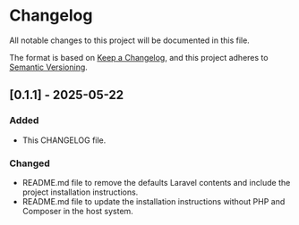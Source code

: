 # Changelog

All notable changes to this project will be documented in this file.

The format is based on [Keep a Changelog](https://keepachangelog.com/en/1.1.0/),
and this project adheres to [Semantic Versioning](https://semver.org/spec/v2.0.0.html).

## [0.1.1] - 2025-05-22

### Added
- This CHANGELOG file.

### Changed
- README.md file to remove the defaults Laravel contents and include the project installation instructions.
- README.md file to update the installation instructions without PHP and Composer in the host system.